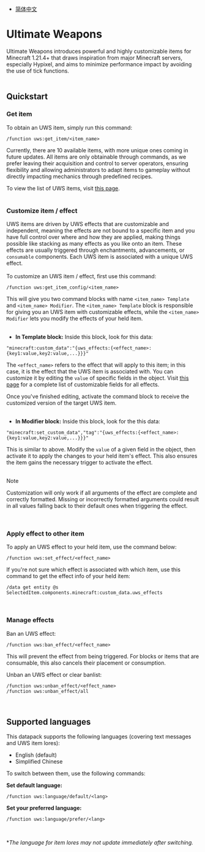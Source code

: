 - [简体中文](https://github.com/akastrmix/Ultimate-Weapons/blob/main/README_ZH.md)
# Ultimate Weapons
Ultimate Weapons introduces powerful and highly customizable items for Minecraft 1.21.4+ that draws inspiration from major Minecraft servers, especially Hypixel, and aims to minimize performance impact by avoiding the use of tick functions.
<br><br>
## Quickstart
### Get item
To obtain an UWS item, simply run this command:
```mcfunction
/function uws:get_item/<item_name>
```
Currently, there are 10 available items, with more unique ones coming in future updates. All items are only obtainable through commands, as we prefer leaving their acquisition and control to server operators, ensuring flexibility and allowing administrators to adapt items to gameplay without directly impacting mechanics through predefined recipes.

To view the list of UWS items, visit [this page](https://github.com/akastrmix/Ultimate-Weapons/wiki/Items).
<br><br>
### Customize item / effect
UWS items are driven by UWS effects that are customizable and independent, meaning the effects are not bound to a specific item and you have full control over where and how they are applied, making things possible like stacking as many effects as you like onto an item. These effects are usually triggered through enchantments, advancements, or `consumable` components. Each UWS item is associated with a unique UWS effect.
<br><br>
To customize an UWS item / effect, first use this command:
```mcfunction
/function uws:get_item_config/<item_name>
```
This will give you two command blocks with name `<item_name> Template` and `<item_name> Modifier`. The `<item_name> Template` block is responsible for giving you an UWS item with customizable effects, while the `<item_name> Modifier` lets you modify the effects of your held item.
<br><br>
- **In Template block:** Inside this block, look for this data:
```
"minecraft:custom_data":"{uws_effects:{<effect_name>:{key1:value,key2:value,...}}}"
```
The `<effect_name>` refers to the effect that will apply to this item; in this case, it is the effect that the UWS item is associated with. You can customize it by editing the `value` of specific fields in the object. Visit [this page](https://github.com/akastrmix/Ultimate-Weapons/wiki/Effects) for a complete list of customizable fields for all effects.

Once you've finished editing, activate the command block to receive the customized version of the target UWS item.
<br><br>
- **In Modifier block:** Inside this block, look for the this data:
```
"minecraft:set_custom_data","tag":"{uws_effects:{<effect_name>:{key1:value,key2:value,...}}}"
```
This is similar to above. Modify the `value` of a given field in the object, then activate it to apply the changes to your held item's effect. This also ensures the item gains the necessary trigger to activate the effect.
<br><br>
> [!NOTE]
> Customization will only work if all arguments of the effect are complete and correctly formatted. Missing or incorrectly formatted arguments could result in all values falling back to their default ones when triggering the effect.

<br>

### Apply effect to other item
To apply an UWS effect to your held item, use the command below:
```mcfunction
/function uws:set_effect/<effect_name>
```
If you're not sure which effect is associated with which item, use this command to get the effect info of your held item:
```mcfunction
/data get entity @s SelectedItem.components.minecraft:custom_data.uws_effects
```
<br>

### Manage effects
Ban an UWS effect:
```mcfunction
/function uws:ban_effect/<effect_name>
```
This will prevent the effect from being triggered. For blocks or items that are consumable, this also cancels their placement or consumption.

Unban an UWS effect or clear banlist:
```mcfunction
/function uws:unban_effect/<effect_name>
/function uws:unban_effect/all
```
<br>

## Supported languages
This datapack supports the following languages (covering text messages and UWS item lores):
- English (default)
- Simplified Chinese

To switch between them, use the following commands:

**Set default language:**
```mcfunction
/function uws:language/default/<lang>
```
**Set your preferred language:**
```mcfunction
/function uws:language/prefer/<lang>
```
<br>

**The language for item lores may not update immediately after switching.*
